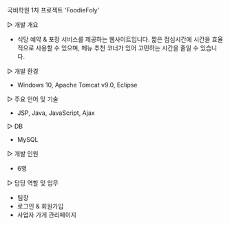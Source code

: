 국비학원 1차 프로젝트 'FoodieFoly'

▷ 개발 개요
- 식당 예약 & 포장 서비스를 제공하는 웹사이트입니다.
짧은 점심시간에 시간을 효율적으로 사용할 수 있으며,
메뉴 추천 코너가 있어 고민하는 시간을 줄일 수 있습니다.

▷ 개발 환경
- Windows 10, Apache Tomcat v9.0, Eclipse

▷ 주요 언어 및 기술
- JSP, Java, JavaScript, Ajax

▷ DB
- MySQL

▷ 개발 인원
- 6명

▷ 담당 역할 및 업무
- 팀장
- 로그인 & 회원가입
- 사업자 가게 관리페이지
